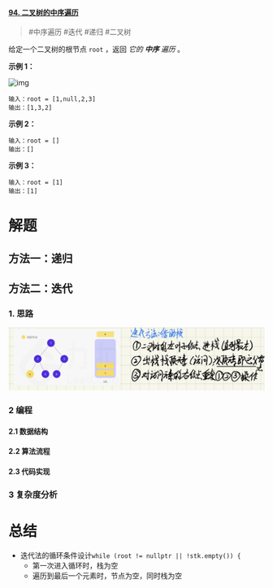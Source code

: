#### [94. 二叉树的中序遍历](https://leetcode-cn.com/problems/binary-tree-inorder-traversal/)

> #中序遍历 #迭代 #递归 #二叉树

给定一个二叉树的根节点 `root` ，返回 *它的 **中序** 遍历* 。

 

**示例 1：**

![img](https://assets.leetcode.com/uploads/2020/09/15/inorder_1.jpg)

```
输入：root = [1,null,2,3]
输出：[1,3,2]
```

**示例 2：**

```
输入：root = []
输出：[]
```

**示例 3：**

```
输入：root = [1]
输出：[1]
```

# 解题

## 方法一：递归

## 方法二：迭代

### 1. 思路

![image-20220401152940250](readme.assets/image-20220401152940250.png)


### 2 编程

#### 2.1 数据结构

#### 2.2 算法流程

#### 2.3 代码实现



### 3 复杂度分析



# 总结

- 迭代法的循环条件设计`while (root != nullptr || !stk.empty()) {`
  - 第一次进入循环时，栈为空
  - 遍历到最后一个元素时，节点为空，同时栈为空